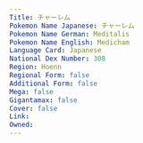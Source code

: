 ```yaml
---
﻿Title: チャーレム
Pokemon Name Japanese: チャーレム
Pokemon Name German: Meditalis
Pokemon Name English: Medicham
Language Card: Japanese
National Dex Number: 308
Region: Hoenn
Regional Form: false
Additional Form: false
Mega: false
Gigantamax: false
Cover: false
Link: 
Owned: 
---
```

